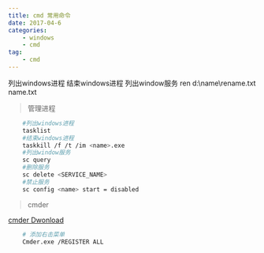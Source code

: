 ```yaml
---
title: cmd 常用命令
date: 2017-04-6
categories:
    - windows
    - cmd
tag:
    - cmd
---
```

列出windows进程 结束windows进程 列出window服务
ren d:\name\rename.txt name.txt
<!--more-->

> 管理进程

```bash
	#列出windows进程
	tasklist
	#结束windows进程
	taskkill /f /t /im <name>.exe
	#列出window服务
	sc query
	#删除服务
	sc delete <SERVICE_NAME>
    #禁止服务
    sc config <name> start = disabled
```

> cmder

[cmder Dwonload](https://github.com/cmderdev/cmder/releases)

```bash
    # 添加右击菜单
    Cmder.exe /REGISTER ALL
```
